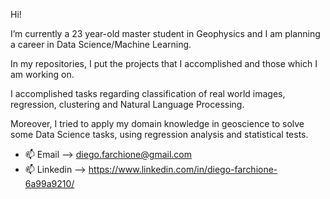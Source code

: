 Hi! 

I’m currently a 23 year-old master student in Geophysics and I am planning a career in Data Science/Machine Learning.

In my repositories, I put the projects that I accomplished and those which I am working on.

I accomplished tasks regarding classification of real world images, regression, clustering and Natural Language Processing.

Moreover, I tried to apply my domain knowledge in geoscience to solve some Data Science tasks, using regression analysis and statistical tests. 



- 📫 Email --> diego.farchione@gmail.com
- 📫 Linkedin --> https://www.linkedin.com/in/diego-farchione-6a99a9210/

<!---
Iron486/Iron486 is a ✨ special ✨ repository because its `README.md` (this file) appears on your GitHub profile.
You can click the Preview link to take a look at your changes.
--->
